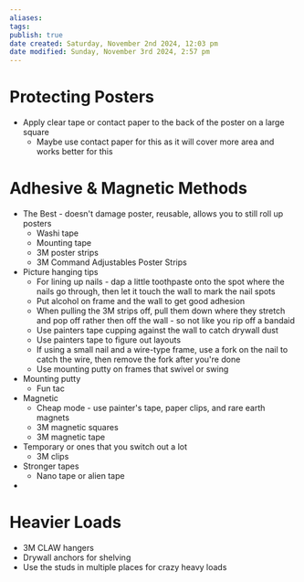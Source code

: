 ```yaml
---
aliases: 
tags: 
publish: true
date created: Saturday, November 2nd 2024, 12:03 pm
date modified: Sunday, November 3rd 2024, 2:57 pm
---
```


# Protecting Posters

- Apply clear tape or contact paper to the back of the poster on a large square
	- Maybe use contact paper for this as it will cover more area and works better for this

# Adhesive & Magnetic Methods

- The Best - doesn't damage poster, reusable, allows you to still roll up posters
	- Washi tape
	- Mounting tape
	- 3M poster strips
	- 3M Command Adjustables Poster Strips
- Picture hanging tips
	- For lining up nails - dap a little toothpaste onto the spot where the nails go through, then let it touch the wall to mark the nail spots
	- Put alcohol on frame and the wall to get good adhesion
	- When pulling the 3M strips off, pull them down where they stretch and pop off rather then off the wall - so not like you rip off a bandaid
	- Use painters tape cupping against the wall to catch drywall dust
	- Use painters tape to figure out layouts
	- If using a small nail and a wire-type frame, use a fork on the nail to catch the wire, then remove the fork after you're done
	- Use mounting putty on frames that swivel or swing
- Mounting putty
	- Fun tac
- Magnetic
	- Cheap mode - use painter's tape, paper clips, and rare earth magnets
	- 3M magnetic squares
	- 3M magnetic tape
- Temporary or ones that you switch out a lot
	- 3M clips
- Stronger tapes
	- Nano tape or alien tape
- 

# Heavier Loads

- 3M CLAW hangers
- Drywall anchors for shelving
- Use the studs in multiple places for crazy heavy loads